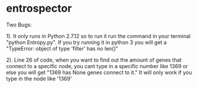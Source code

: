 # entrospector

Two Bugs: 

1). It only runs in Python 2.7.12 so to run it run the command in your terminal "python Entropy.py". If you try running it in python 3 you will get a "TypeError: object of type 'filter' has no len()"

2). Line 26 of code, when you want to find out the amount of genes that connect to a specific node, you cant type in a specific number like 1369 or else you will get "1369 has None genes connect to it." It will only work if you type in the node like '1369' 